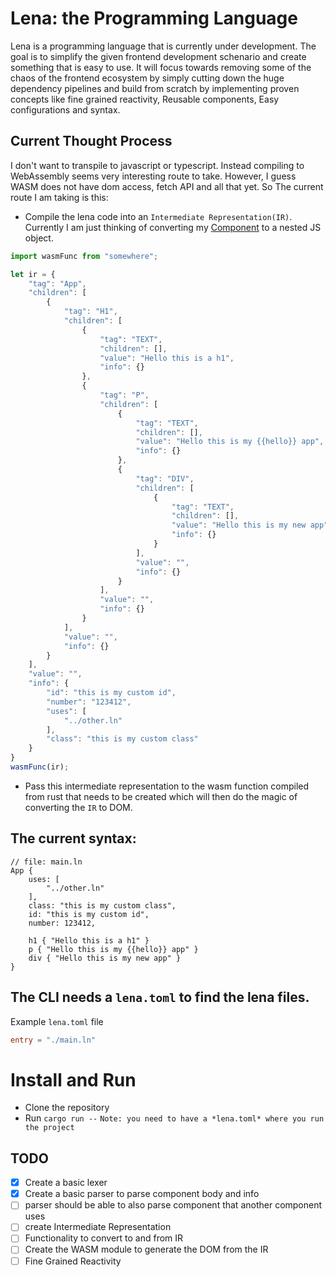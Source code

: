 # Lena: the Programming Language
Lena is a programming language that is currently under development. The goal is to simplify the given frontend development schenario and create something that is easy to use. It will focus towards removing some of the chaos of the frontend ecosystem by simply cutting down the huge dependency pipelines and build from scratch by implementing proven concepts like fine grained reactivity, Reusable components, Easy configurations and syntax.

## Current Thought Process
I don't want to transpile to javascript or typescript. Instead compiling to WebAssembly seems very interesting route to take. However, I guess WASM does not have dom access, fetch API and all that yet. So The current route I am taking is this:
- Compile the lena code into an `Intermediate Representation(IR)`.
Currently I am just thinking of converting my [Component](https://github.com/ProCode2/lena_v2/blob/main/src/component.rs#L30) to a nested JS object.
```javascript
import wasmFunc from "somewhere";

let ir = {
    "tag": "App",
    "children": [
        {
            "tag": "H1",
            "children": [
                {
                    "tag": "TEXT",
                    "children": [],
                    "value": "Hello this is a h1",
                    "info": {}
                },
                {
                    "tag": "P",
                    "children": [
                        {
                            "tag": "TEXT",
                            "children": [],
                            "value": "Hello this is my {{hello}} app",
                            "info": {}
                        },
                        {
                            "tag": "DIV",
                            "children": [
                                {
                                    "tag": "TEXT",
                                    "children": [],
                                    "value": "Hello this is my new app",
                                    "info": {}
                                }
                            ],
                            "value": "",
                            "info": {}
                        }
                    ],
                    "value": "",
                    "info": {}
                }
            ],
            "value": "",
            "info": {}
        }
    ],
    "value": "",
    "info": {
        "id": "this is my custom id",
        "number": "123412",
        "uses": [
            "../other.ln"
        ],
        "class": "this is my custom class"
    }
}
wasmFunc(ir);
```
- Pass this intermediate representation to the wasm function compiled from rust that needs to be created which will then do the magic of converting the `IR` to DOM.

## The current syntax:
```
// file: main.ln
App {
    uses: [
        "../other.ln"
    ],
    class: "this is my custom class",
    id: "this is my custom id",
    number: 123412,

    h1 { "Hello this is a h1" }
    p { "Hello this is my {{hello}} app" }
    div { "Hello this is my new app" }
}
```

## The CLI needs a `lena.toml` to find the lena files.
Example `lena.toml` file
```toml
entry = "./main.ln"
```

# Install and Run
- Clone the repository
- Run `cargo run --`
`Note: you need to have a *lena.toml* where you run the project`

## TODO
- [x] Create a basic lexer
- [x] Create a basic parser to parse component body and info
- [ ] parser should be able to also parse component that another component uses
- [ ] create Intermediate Representation
- [ ] Functionality to convert to and from IR
- [ ] Create the WASM module to generate the DOM from the IR
- [ ] Fine Grained Reactivity
